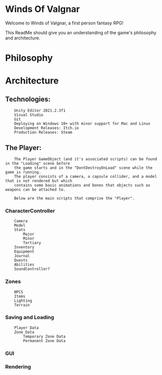 # Winds Of Valgnar
Welcome to Winds of Valgnar, a first person fantasy RPG!

This ReadMe should give you an understanding of the game's philosophy and architecture.

# Philosophy
	
# Architecture

## Technologies:
		Unity Editor 2021.2.3f1
		Visual Studio
		Git
		Deploying on Windows 10+ with minor support for Mac and Linux
		Development Releases: Itch.io
		Production Releases: Steam
		
## The Player:

		The Player GameObject (and it's associated scripts) can be found in the "Loading" scene before 
		the game starts and in the "DontDestroyOnLoad" scene while the game is running.
		The player consists of a camera, a capsule collider, and a model that is not rendered but which 
		contains some basic animations and bones that objects such as weapons can be attached to.
		
		Below are the main scripts that comprise the "Player".

### CharacterController
		Camera
		Model
		Stats
			Major
			Minor
			Tertiary
		Inventory
		Equipment
		Journal
		Quests
		Abilities
		SoundController?

		
### Zones
		NPCS
		Items
		Lighting
		Terrain


### Saving and Loading
		Player Data
		Zone Data
			Temporary Zone Data
			Permanent Zone Data

### GUI

### Rendering
